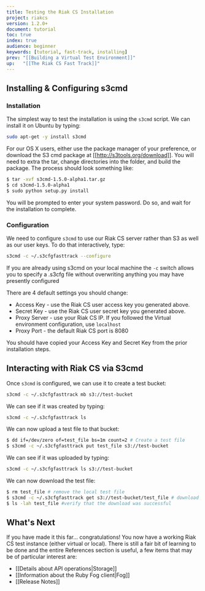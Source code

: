 ```yaml
---
title: Testing the Riak CS Installation
project: riakcs
version: 1.2.0+
document: tutorial
toc: true
index: true
audience: beginner
keywords: [tutorial, fast-track, installing]
prev: "[[Building a Virtual Test Environment]]"
up:   "[[The Riak CS Fast Track]]"
---
```


## Installing & Configuring s3cmd

### Installation
The simplest way to test the installation is using the `s3cmd` script. We can install it on Ubuntu by typing:

``` bash
sudo apt-get -y install s3cmd
````

For our OS X users, either use the package manager of your preference, or download the S3 cmd package at [[http://s3tools.org/download]].  You will need to extra the tar, change directories into the folder, and build the package.  The process should look something like:

``` bash
$ tar -xvf s3cmd-1.5.0-alpha1.tar.gz
$ cd s3cmd-1.5.0-alpha1
$ sudo python setup.py install
```
You will be prompted to enter your system password.  Do so, and wait for the installation to complete.

### Configuration

We need to configure `s3cmd` to use our Riak CS server rather than S3 as well as our user keys. To do that interactively, type:

``` bash
s3cmd -c ~/.s3cfgfasttrack --configure
````

If you are already using s3cmd on your local machine the `-c` switch allows you to specify a .s3cfg file without overwriting anything you may have presently configured

There are 4 default settings you should change:

* Access Key - use the Riak CS user access key you generated above.
* Secret Key - use the Riak CS user secret key you generated above.
* Proxy Server - use your Riak CS IP. If you followed the Virtual environment configuration, use `localhost`
* Proxy Port - the default Riak CS port is 8080

You should have copied your Access Key and Secret Key from the prior installation steps.

## Interacting with Riak CS via S3cmd

Once `s3cmd` is configured, we can use it to create a test bucket:

``` bash
s3cmd -c ~/.s3cfgfasttrack mb s3://test-bucket
````

We can see if it was created by typing:

``` bash
s3cmd -c ~/.s3cfgfasttrack ls
````

We can now upload a test file to that bucket:

``` bash
$ dd if=/dev/zero of=test_file bs=1m count=2 # Create a test file
$ s3cmd -c ~/.s3cfgfasttrack put test_file s3://test-bucket
````

We can see if it was uploaded by typing:

``` bash
s3cmd -c ~/.s3cfgfasttrack ls s3://test-bucket
```

We can now download the test file:

``` bash
$ rm test_file # remove the local test file
$ s3cmd -c ~/.s3cfgfasttrack get s3://test-bucket/test_file # download from Riak CS
$ ls -lah test_file #verify that the download was successful
````

## What's Next
If you have made it this far... congratulations! You now have a working Riak CS test instance (either virtual or local).  There is still a fair bit of learning to be done and the entire References section is useful, a few items that may be of particular interest are:

* [[Details about API operations|Storage]]
* [[Information about the Ruby Fog client|Fog]]
* [[Release Notes]]
